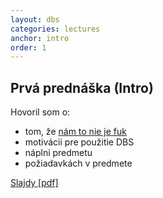 ```yaml
---
layout: dbs
categories: lectures
anchor: intro
order: 1
---
```

## Prvá prednáška (Intro)

Hovoril som o:

* tom, že <a href="http://isu.sk/" target="_blank">nám to nie je fuk</a>
* motivácii pre použitie DBS
* náplni predmetu
* požiadavkách v predmete
          
[Slajdy [pdf]](/lectures/files/01_Intro.pdf)
